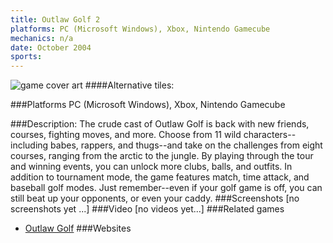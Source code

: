 ```yaml
---
title: Outlaw Golf 2
platforms: PC (Microsoft Windows), Xbox, Nintendo Gamecube
mechanics: n/a
date: October 2004
sports: 
---
```

![game cover art](//images.igdb.com/igdb/image/upload/t_cover_big/ljfdtjfycfdofkzmiljd.jpg "Logo Title Text 1")
####Alternative tiles:

###Platforms
PC (Microsoft Windows), Xbox, Nintendo Gamecube

###Description:
The crude cast of Outlaw Golf is back with new friends, courses, fighting moves, and more. Choose from 11 wild characters--including babes, rappers, and thugs--and take on the challenges from eight courses, ranging from the arctic to the jungle. By playing through the tour and winning events, you can unlock more clubs, balls, and outfits. In addition to tournament mode, the game features match, time attack, and baseball golf modes. Just remember--even if your golf game is off, you can still beat up your opponents, or even your caddy.
###Screenshots
[no screenshots yet ...]
###Video
[no videos yet...]
###Related games
* [Outlaw Golf](/games/outlaw-golf-3438/)
###Websites

